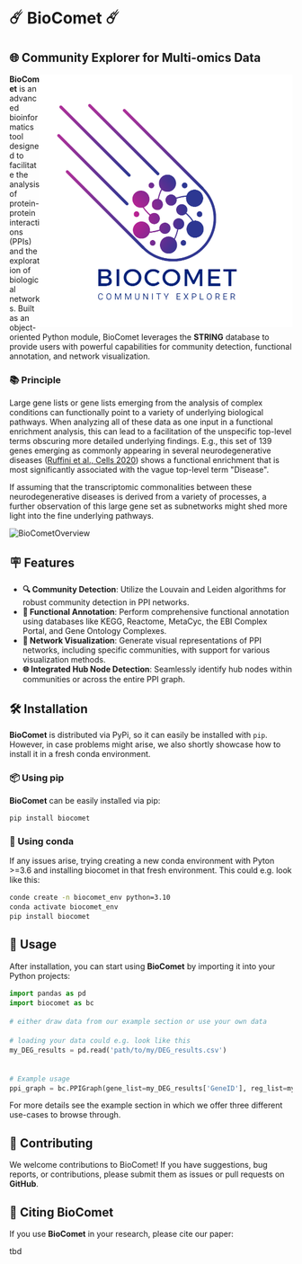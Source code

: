 # ☄️ BioComet ☄️

## 🌐 Community Explorer for Multi-omics Data

<img align="right" width="450" height="450" src="https://github.com/NiRuff/GithubMedia/blob/main/BioCometLogo_cropped.png?raw=true">

**BioComet** is an advanced bioinformatics tool designed to facilitate the analysis of protein-protein interactions (PPIs)
and the exploration of biological networks. Built as an object-oriented Python module, BioComet leverages the **STRING** database
to provide users with powerful capabilities for community detection, functional annotation, and network visualization.

### 📚 Principle
Large gene lists or gene lists emerging from the analysis of complex conditions can functionally point to a variety of underlying biological pathways. 
When analyzing all of these data as one input in a functional enrichment analysis, this can lead to a facilitation of the unspecific top-level terms obscuring more detailed underlying findings.
E.g., this set of 139 genes emerging as commonly appearing in several neurodegenerative diseases 
([Ruffini et al., Cells 2020](https://doi.org/10.3390/cells9122642)) shows a functional enrichment that is most significantly associated with the vague top-level term "Disease".

If assuming that the transcriptomic commonalities between these neurodegenerative diseases is derived from a variety of processes, a further observation of this large gene set as subnetworks might shed more light into the fine underlying pathways.

![BioCometOverview](https://user-images.githubusercontent.com/50486014/238303370-5f6a0280-ef52-4dba-8f1a-7762256f83c6.png)

## 🪧 Features
- **🔍 Community Detection**: Utilize the Louvain and Leiden algorithms for robust community detection in PPI networks.
- **📖 Functional Annotation**: Perform comprehensive functional annotation using databases like KEGG, Reactome, MetaCyc, the EBI Complex Portal, and Gene Ontology Complexes.
- **🎨 Network Visualization**: Generate visual representations of PPI networks, including specific communities, with support for various visualization methods.
- **🌐 Integrated Hub Node Detection**: Seamlessly identify hub nodes within communities or across the entire PPI graph.

## 🛠 Installation
**BioComet** is distributed via PyPi, so it can easily be installed with `pip`. 
However, in case problems might arise, we also shortly showcase how to install it in a fresh conda environment.

### 📦 Using pip
**BioComet** can be easily installed via pip:

```bash
pip install biocomet
```

### 🐍 Using conda

If any issues arise, trying creating a new conda environment with Pyton >=3.6 and installing biocomet in that fresh environment.
This could e.g. look like this:

```bash
conde create -n biocomet_env python=3.10
conda activate biocomet_env
pip install biocomet
```

## 🚀 Usage

After installation, you can start using **BioComet** by importing it into your Python projects:

```python
import pandas as pd
import biocomet as bc

# either draw data from our example section or use your own data

# loading your data could e.g. look like this
my_DEG_results = pd.read('path/to/my/DEG_results.csv')


# Example usage
ppi_graph = bc.PPIGraph(gene_list=my_DEG_results['GeneID'], reg_list=my_DEG_results['logFC'])
```
For more details see the example section in which we offer three different use-cases to browse through.

## 🤝 Contributing

We welcome contributions to BioComet! If you have suggestions, bug reports, or contributions, 
please submit them as issues or pull requests on **GitHub**.

## 📝 Citing BioComet

If you use **BioComet** in your research, please cite our paper: 

tbd

